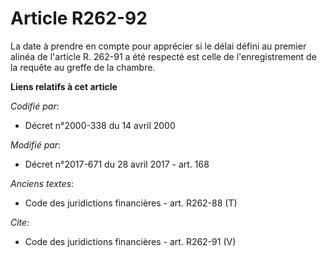 # Article R262-92

La date à prendre en compte pour apprécier si le délai défini au premier alinéa de l'article R. 262-91 a été respecté est
celle de l'enregistrement de la requête au greffe de la chambre.

**Liens relatifs à cet article**

_Codifié par_:

  - Décret n°2000-338 du 14 avril 2000

_Modifié par_:

  - Décret n°2017-671 du 28 avril 2017 - art. 168

_Anciens textes_:

  - Code des juridictions financières - art. R262-88 (T)

_Cite_:

  - Code des juridictions financières - art. R262-91 (V)
